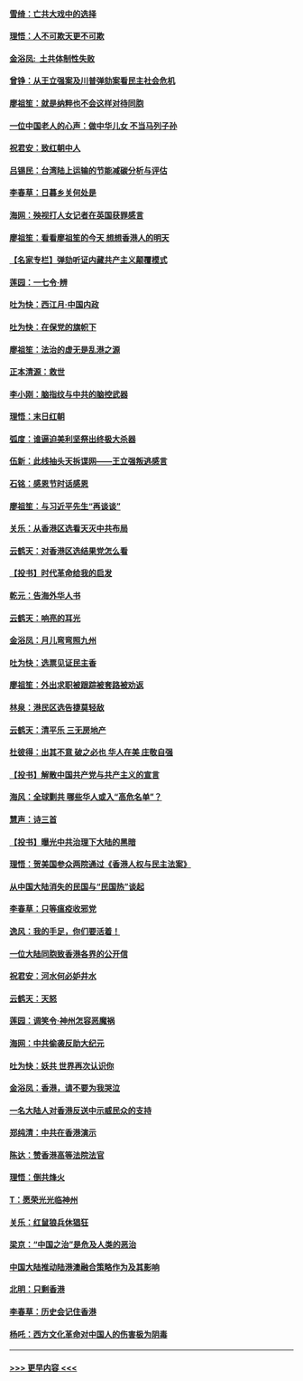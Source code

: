 #### [雪绮：亡共大戏中的选择](../pages/nsc993/n11699922.md?t=12050944) 
#### [理悟：人不可欺天更不可欺](../pages/nsc993/n11699657.md?t=12050944) 
#### [金浴凤:  土共体制性失败](../pages/nsc993/n11699361.md?t=12050944) 
#### [曾铮：从王立强案及川普弹劾案看民主社会危机](../pages/nsc993/n11699318.md?t=12050944) 
#### [廖祖笙：就是纳粹也不会这样对待同胞](../pages/nsc993/n11697658.md?t=12050944) 
#### [一位中国老人的心声：做中华儿女 不当马列子孙](../pages/nsc993/n11697525.md?t=12050944) 
#### [祝君安：致红朝中人](../pages/nsc993/n11697518.md?t=12050944) 
#### [吕锡民：台湾陆上运输的节能减碳分析与评估](../pages/nsc993/n11694983.md?t=12050944) 
#### [李春草：日暮乡关何处是](../pages/nsc993/n11694805.md?t=12050944) 
#### [海网：殃视打人女记者在英国获罪感言](../pages/nsc993/n11693832.md?t=12050944) 
#### [廖祖笙：看看廖祖笙的今天 想想香港人的明天](../pages/nsc993/n11693707.md?t=12050944) 
#### [【名家专栏】弹劾听证内藏共产主义颠覆模式](../pages/nsc993/n11693563.md?t=12050944) 
#### [莲园：一七令‧辨](../pages/nsc993/n11692558.md?t=12050944) 
#### [吐为快：西江月·中国内政](../pages/nsc993/n11692071.md?t=12050944) 
#### [吐为快：在保党的旗帜下](../pages/nsc993/n11691188.md?t=12050944) 
#### [廖祖笙：法治的虚无是乱港之源](../pages/nsc993/n11690605.md?t=12050944) 
#### [正本清源：救世](../pages/nsc993/n11689134.md?t=12050944) 
#### [李小刚：脑指纹与中共的脑控武器](../pages/nsc993/n11688900.md?t=12050944) 
#### [理悟：末日红朝](../pages/nsc993/n11688829.md?t=12050944) 
#### [弧度：谁逼迫美利坚祭出终极大杀器](../pages/nsc993/n11688735.md?t=12050944) 
#### [伍新：此线抽头天拆谍网——王立强叛逃感言](../pages/nsc993/n11687981.md?t=12050944) 
#### [石铭：感恩节时话感恩](../pages/nsc993/n11687568.md?t=12050944) 
#### [廖祖笙：与习近平先生“再谈谈”](../pages/nsc993/n11687005.md?t=12050944) 
#### [关乐：从香港区选看天灭中共布局](../pages/nsc993/n11686647.md?t=12050944) 
#### [云鹤天：对香港区选结果党怎么看](../pages/nsc993/n11686216.md?t=12050944) 
#### [【投书】时代革命给我的启发](../pages/nsc993/n11684287.md?t=12050944) 
#### [乾元：告海外华人书](../pages/nsc993/n11684044.md?t=12050944) 
#### [云鹤天：响亮的耳光](../pages/nsc993/n11684254.md?t=12050944) 
#### [金浴凤：月儿弯弯照九州](../pages/nsc993/n11684231.md?t=12050944) 
#### [吐为快：选票见证民主香](../pages/nsc993/n11684206.md?t=12050944) 
#### [廖祖笙：外出求职被跟踪被套路被劝返](../pages/nsc993/n11683874.md?t=12050944) 
#### [林泉：港民区选告捷莫轻敌](../pages/nsc993/n11683930.md?t=12050944) 
#### [云鹤天：清平乐 三无房地产](../pages/nsc993/n11681521.md?t=12050944) 
#### [杜彼得：出其不意 破之必也 华人在美 庄敬自强](../pages/nsc993/n11679554.md?t=12050944) 
#### [【投书】解散中国共产党与共产主义的宣言](../pages/nsc993/n11679177.md?t=12050944) 
#### [海风：全球剿共 哪些华人或入“高危名单”？](../pages/nsc993/n11678617.md?t=12050944) 
#### [慧声：诗三首](../pages/nsc993/n11678848.md?t=12050944) 
#### [【投书】曝光中共治理下大陆的黑暗](../pages/nsc993/n11678674.md?t=12050944) 
#### [理悟：贺美国参众两院通过《香港人权与民主法案》](../pages/nsc993/n11678104.md?t=12050944) 
#### [从中国大陆消失的民国与“民国热”谈起](../pages/nsc993/n11678075.md?t=12050944) 
#### [李春草：只等瘟疫收邪党](../pages/nsc993/n11677308.md?t=12050944) 
#### [逸风：我的手足，你们要活着！](../pages/nsc993/n11676352.md?t=12050944) 
#### [一位大陆同胞致香港各界的公开信](../pages/nsc993/n11675761.md?t=12050944) 
#### [祝君安：河水何必妒井水](../pages/nsc993/n11675746.md?t=12050944) 
#### [云鹤天：天怒](../pages/nsc993/n11675718.md?t=12050944) 
#### [莲园：调笑令‧神州怎容恶魔祸](../pages/nsc993/n11675648.md?t=12050944) 
#### [海网：中共偷袭反助大纪元](../pages/nsc993/n11673515.md?t=12050944) 
#### [吐为快：妖共 世界再次认识你](../pages/nsc993/n11673506.md?t=12050944) 
#### [金浴凤：香港，请不要为我哭泣](../pages/nsc993/n11673248.md?t=12050944) 
#### [一名大陆人对香港反送中示威民众的支持](../pages/nsc993/n11672615.md?t=12050944) 
#### [郑纯清：中共在香港演示](../pages/nsc993/n11670539.md?t=12050944) 
#### [陈达：赞香港高等法院法官](../pages/nsc993/n11669542.md?t=12050944) 
#### [理悟：倒共烽火](../pages/nsc993/n11668844.md?t=12050944) 
#### [T：愿荣光光临神州](../pages/nsc993/n11668421.md?t=12050944) 
#### [关乐：红鼠狼兵休猖狂](../pages/nsc993/n11668378.md?t=12050944) 
#### [梁京：“中国之治”是危及人类的恶治](../pages/nsc993/n11668328.md?t=12050944) 
#### [中国大陆推动陆港澳融合策略作为及其影响](../pages/nsc993/n11668157.md?t=12050944) 
#### [北明：只剩香港](../pages/nsc993/n11668002.md?t=12050944) 
#### [李春草：历史会记住香港](../pages/nsc993/n11667927.md?t=12050944) 
#### [杨吒：西方文化革命对中国人的伤害极为阴毒](../pages/nsc993/n11664521.md?t=12050944) 

----
#### [ >>> 更早内容 <<< ](../indexes/nsc993-earlier.md)
